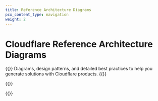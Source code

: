 ```yaml
---
title: Reference Architecture Diagrams
pcx_content_type: navigation
weight: 2
---
```


# Cloudflare Reference Architecture Diagrams

{{<description>}}
Diagrams, design patterns, and detailed best practices to help you generate solutions with Cloudflare products.
{{</description>}}

{{<render file="_description-of-ref-architecture-diagrams.md" productFolder="reference-architecture">}}
<br/>

{{<directory-listing>}}
